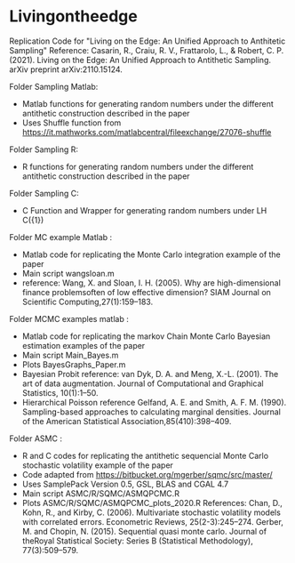 # Livingontheedge
Replication Code for "Living on the Edge: An Unified Approach to Anthitetic Sampling"
Reference: Casarin, R., Craiu, R. V., Frattarolo, L., & Robert, C. P. (2021). Living on the Edge: An Unified Approach to Antithetic Sampling. arXiv preprint arXiv:2110.15124.

Folder Sampling Matlab: 

- Matlab functions for generating random numbers under the different antithetic construction described in the paper
- Uses Shuffle function from https://it.mathworks.com/matlabcentral/fileexchange/27076-shuffle

Folder Sampling R: 

- R functions for generating random numbers under the different antithetic construction described in the paper

Folder Sampling C: 

- C Function and Wrapper for generating random numbers under LH C({1}) 

Folder MC example Matlab : 
- Matlab code for replicating the Monte Carlo integration example of the paper
- Main script wangsloan.m
- reference: Wang, X. and Sloan, I. H. (2005). Why are high-dimensional finance problemsoften of low effective dimension? SIAM Journal on Scientific Computing,27(1):159–183.

Folder MCMC examples matlab : 
- Matlab code for replicating the markov Chain Monte Carlo Bayesian estimation examples of the paper
- Main script Main_Bayes.m
- Plots BayesGraphs_Paper.m
- Bayesian Probit reference: 
van Dyk, D. A. and Meng, X.-L. (2001). The art of data augmentation. Journal of Computational and Graphical Statistics, 10(1):1–50.
- Hierarchical Poisson reference
Gelfand, A. E. and Smith, A. F. M. (1990). Sampling-based approaches to calculating marginal densities. Journal of the American Statistical Association,85(410):398–409.

Folder ASMC : 
- R and C codes for replicating the antithetic sequencial Monte Carlo stochastic volatility example of the paper 
- Code adapted from https://bitbucket.org/mgerber/sqmc/src/master/
- Uses SamplePack Version 0.5,  GSL,  BLAS and  CGAL 4.7
- Main script ASMC/R/SQMC/ASMQPCMC.R
- Plots ASMC/R/SQMC/ASMQPCMC_plots_2020.R
References:
Chan, D., Kohn, R., and Kirby, C. (2006). Multivariate stochastic volatility models with correlated errors. Econometric Reviews, 25(2-3):245–274.
Gerber, M. and Chopin, N. (2015). Sequential quasi monte carlo. Journal of theRoyal Statistical Society: Series B (Statistical Methodology), 77(3):509–579.
